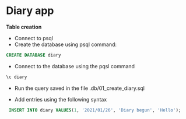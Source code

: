 <h1>Diary app</h1>


**Table creation**
- Connect to psql
- Create the database using psql command:
```sql
CREATE DATABASE diary
```
- Connect to the database using the pqsl command
```sql
\c diary
```
- Run the query saved in the file .db/01_create_diary.sql

- Add entries using the following syntax
```sql
 INSERT INTO diary VALUES(1, '2021/01/26', 'Diary begun', 'Hello');
 ```
